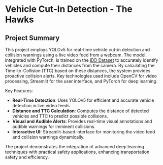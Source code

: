 # Vehicle Cut-In Detection - The Hawks

## Project Summary

This project employs YOLOv5 for real-time vehicle cut-in detection and collision warnings using a live video feed from a webcam. The model, integrated with PyTorch, is trained on the [IDD Dataset](https://idd.insaan.iiit.ac.in) to accurately identify vehicles and compute their distances from the camera. By calculating the Time-to-Collision (TTC) based on these distances, the system provides proactive collision alerts. Key technologies used include OpenCV for video processing, Streamlit for the user interface, and PyTorch for deep learning.

Key Features:
- **Real-Time Detection**: Uses YOLOv5 for efficient and accurate vehicle detection in live video feeds.
- **Distance and TTC Calculation**: Computes the distance of detected vehicles and TTC to predict possible collisions.
- **Visual and Audible Alerts**: Provides real-time visual annotations and audible warnings for imminent collisions.
- **Interactive UI**: Streamlit-based interface for monitoring the video feed and collision warnings dynamically.

The project demonstrates the integration of advanced deep learning techniques with practical safety applications, enhancing transportation safety and efficiency.